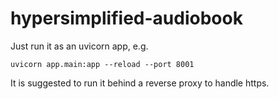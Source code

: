 # hypersimplified-audiobook

Just run it as an uvicorn app, e.g.

```
uvicorn app.main:app --reload --port 8001
```

It is suggested to run it behind a reverse proxy to handle https.
